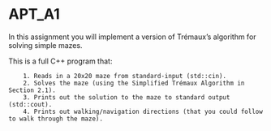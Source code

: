 # APT_A1

In this assignment you will implement a version of Trémaux’s algorithm for solving simple mazes.

This is a full C++ program that:

        1. Reads in a 20x20 maze from standard-input (std::cin).
        2. Solves the maze (using the Simplified Trémaux Algorithm in Section 2.1).
        3. Prints out the solution to the maze to standard output (std::cout).
        4. Prints out walking/navigation directions (that you could follow to walk through the maze).
